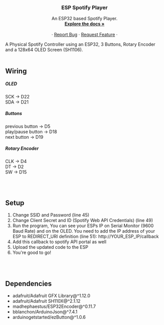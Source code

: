   <h3 align="center">ESP Spotify Player</h3>

  <p align="center">
    An ESP32 based Spotify Player.
    <br />
    <a href="https://github.com/kaustubhdoval/ESP-Spotify-Player"><strong>Explore the docs »</strong></a>
    <br />
    <br />
    ·
    <a href="https://github.com/kaustubhdoval/ESP-Spotify-Player/issues">Report Bug</a>
    ·
    <a href="https://github.com/kaustubhdoval/ESP-Spotify-Player/issues">Request Feature</a>
    ·
  </p>
</p>

A Physical Spotify Controller using an ESP32, 3 Buttons, Rotary Encoder and a 128x64 OLED Screen (SH1106). 
<br /><br />
## Wiring
##### OLED <br />
SCK -> D22 <br />
SDA -> D21

##### Buttons <br />
  previous button   -> D5 <br />
  play/pause button -> D18 <br /> 
  next button       -> D19 <br />

##### Rotary Encoder <br />
  CLK -> D4 <br />
  DT  -> D2 <br />
  SW  -> D15
  
<br /><br />
## Setup
1. Change SSID and Password (line 45)
2. Change Client Secret and ID (Spotify Web API Credentials) (line 49)
3.  Run the program, You can see your ESPs IP on Serial Monitor (9600 Baud Rate) and on the OLED.
    You need to add the IP address of your ESP to REDIRECT_URI definition (line 51):
          http://YOUR_ESP_IP/callback
4. Add this callback to spotify API portal as well
5. Upload the updated code to the ESP
6. You're good to go!

<br /><br />
## Dependencies
*	adafruit/Adafruit GFX Library@^1.12.0
* adafruit/Adafruit SH110X@^2.1.12
* madhephaestus/ESP32Encoder@^0.11.7
* bblanchon/ArduinoJson@^7.4.1
* arduinogetstarted/ezButton@^1.0.6



